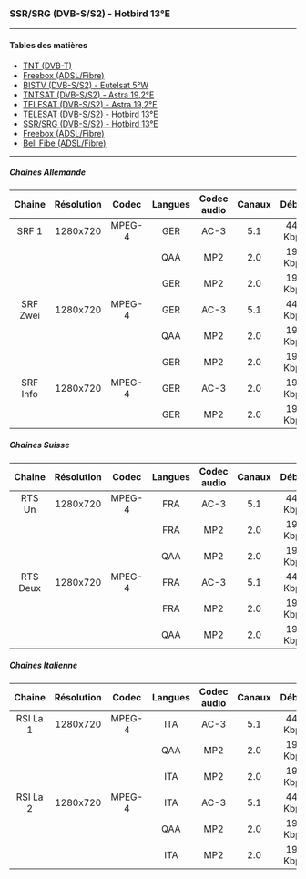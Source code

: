 ### SSR/SRG (DVB-S/S2) - Hotbird 13°E

----------

#### Tables des matières

  * [TNT (DVB-T)](doc/tnt.md)
  * [Freebox (ADSL/Fibre)](doc/freebox.md)
  * [BISTV (DVB-S/S2) - Eutelsat 5°W](doc/bistvEutelsat.md)
  * [TNTSAT (DVB-S/S2) - Astra 19,2°E](doc/tntsatAstra.md)
  * [TELESAT (DVB-S/S2) - Astra 19,2°E](doc/telesatAstra.md)
  * [TELESAT (DVB-S/S2) - Hotbird 13°E](doc/telesatHotbird.md)
  * [SSR/SRG (DVB-S/S2) - Hotbird 13°E](doc/ssrsrgHotbird.md)
  * [Freebox (ADSL/Fibre)](doc/freebox.md)
  * [Bell Fibe (ADSL/Fibre)](doc/bellFibe.md) 

----------

##### Chaines Allemande

Chaine | Résolution | Codec | Langues | Codec audio | Canaux | Débits
|:---: | :---: | :---: | :---: | :---: | :---: | :---:|
SRF 1 | 1280x720 | MPEG-4 | GER | AC-3 | 5.1 | 448 Kbps
|||| QAA | MP2 | 2.0 | 192 Kbps
|||| GER | MP2 | 2.0 | 192 Kbps
SRF Zwei | 1280x720 | MPEG-4 | GER | AC-3 | 5.1 | 448 Kbps
|||| QAA | MP2 | 2.0 | 192 Kbps
|||| GER | MP2 | 2.0 | 192 Kbps
SRF Info | 1280x720 | MPEG-4 | GER | AC-3 | 2.0 | 192 Kbps
|||| GER | MP2 | 2.0 | 192 Kbps

##### Chaines Suisse

Chaine | Résolution | Codec | Langues | Codec audio | Canaux | Débits
|:---: | :---: | :---: | :---: | :---: | :---: | :---:|
RTS Un | 1280x720 | MPEG-4 | FRA | AC-3 | 5.1 | 448 Kbps
|||| FRA | MP2 | 2.0 | 192 Kbps
|||| QAA | MP2 | 2.0 | 192 Kbps
RTS Deux | 1280x720 | MPEG-4 | FRA | AC-3 | 5.1 | 448 Kbps
|||| FRA | MP2 | 2.0 | 192 Kbps
|||| QAA | MP2 | 2.0 | 192 Kbps

##### Chaines Italienne

Chaine | Résolution | Codec | Langues | Codec audio | Canaux | Débits
|:---: | :---: | :---: | :---: | :---: | :---: | :---:|
RSI La 1 | 1280x720 | MPEG-4 | ITA | AC-3 | 5.1 | 448 Kbps
|||| QAA | MP2 | 2.0 | 192 Kbps
|||| ITA | MP2 | 2.0 | 192 Kbps
RSI La 2 | 1280x720 | MPEG-4 | ITA | AC-3 | 5.1 | 448 Kbps
|||| QAA | MP2 | 2.0 | 192 Kbps
|||| ITA | MP2 | 2.0 | 192 Kbps